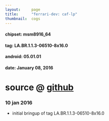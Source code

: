 ```yaml
---
layout:     page
title:      "ferrari-dev: caf-lp"
thumbnail:  cogs
---
```


#### chipset: msm8916_64
####     tag: LA.BR.1.1.3-06510-8x16.0
#### android: 05.01.01
####    date: January 08, 2016

# source @ [github](https://github.com/ferrari-dev/android_kernel_xiaomi_ferrari)

### 10 jan 2016

 * initial bringup of tag LA.BR.1.1.3-06510-8x16.0


